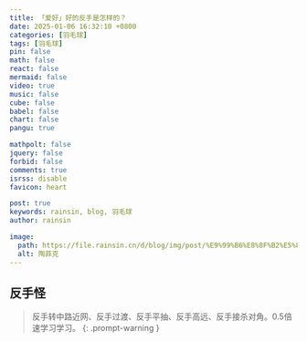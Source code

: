 ```yaml
---
title: 「爱好」好的反手是怎样的？
date: 2025-01-06 16:32:10 +0800
categories: [羽毛球]
tags: [羽毛球]
pin: false
math: false
react: false
mermaid: false
video: true
music: false
cube: false
babel: false
chart: false
pangu: true

mathpolt: false
jquery: false
forbid: false
comments: true
isrss: disable
favicon: heart

post: true
keywords: rainsin, blog, 羽毛球
author: rainsin

image:
  path: https://file.rainsin.cn/d/blog/img/post/%E9%99%B6%E8%8F%B2%E5%85%8B.webp
  alt: 陶菲克
---
```


## 反手怪

>反手转中路近网、反手过渡、反手平抽、反手高远、反手接杀对角。0.5倍速学习学习。
{: .prompt-warning }

<div id="mse" style="width: 100%; aspect-ratio: 1920/1080;"></div>

<script>
window.load_event = {
    ...window.load_event,
    player_video: () => {

    let mseplayer = new Artplayer({
      container: '#mse',
      url: 'https://file.rainsin.cn/d/blog/video/%E5%A6%82%E4%BD%95%E8%AF%84%E4%BB%B7%E8%BF%99%E4%B8%AA%E5%8F%8D%E6%89%8B.1623906260.mp4',
      theme: "#2c9678",
        autoMini: true,
        flip: true,
        playbackRate: true,
        screenshot: true,
        hotkey: true,
        pip: true,
        mutex: true,
        fullscreen: true,
        fullscreenWeb: true,
        miniProgressBar: true,
        playsInline: true,
        setting: true,
        autoOrientation: true,
        plugins: [
        artplayerPluginChapter({
            chapters: [
                { start: 0, end: 3, title: '反手转中路近网' },
                { start: 3, end: 5, title: '反手过渡' },
                { start: 5, end: 6, title: '反手平抽' },
                { start: 6, end: 8, title: '反手高远' },
                { start: 8, end: Infinity, title: '反手接杀对角' },
            ]
        }),
    ],
    });
    }
}
</script>